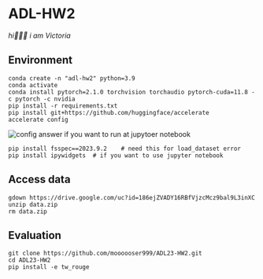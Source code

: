 # ADL-HW2
_hi🙋🏻‍♀️ i am Victoria_

## Environment
```
conda create -n "adl-hw2" python=3.9
conda activate
conda install pytorch=2.1.0 torchvision torchaudio pytorch-cuda=11.8 -c pytorch -c nvidia
pip install -r requirements.txt
pip install git+https://github.com/huggingface/accelerate
accelerate config
```
![config answer](image.png)
if you want to run at jupytoer notebook
```
pip install fsspec==2023.9.2    # need this for load_dataset error
pip install ipywidgets  # if you want to use jupyter notebook
```

## Access data
```
gdown https://drive.google.com/uc?id=186ejZVADY16RBfVjzcMcz9bal9L3inXC
unzip data.zip
rm data.zip
```

## Evaluation
```
git clone https://github.com/moooooser999/ADL23-HW2.git
cd ADL23-HW2
pip install -e tw_rouge
```